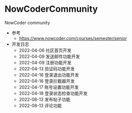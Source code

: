 # NowCoderCommunity
NowCoder community
- 参考
  - https://www.nowcoder.com/courses/semester/senior
- 开发日志
  - 2022-04-06 社区首页开发
  - 2022-04-09 发送邮件功能开发
  - 2022-04-09 注册功能开发
  - 2022-04-13 验证码功能开发
  - 2022-04-16 登录退出功能开发
  - 2022-04-16 登录拦截器开发
  - 2022-04-17 账号设置功能开发
  - 2022-04-18 登录状态检查功能开发
  - 2022-08-13 发布帖子功能
  - 2022-08-13 评论功能